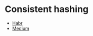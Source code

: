 # Consistent hashing

- [Habr](https://habr.com/ru/companies/gridgain/articles/489962/)
- [Medium](https://medium.com/must-know-computer-science/system-design-consistent-hashing-f66fa9b75f3f)
